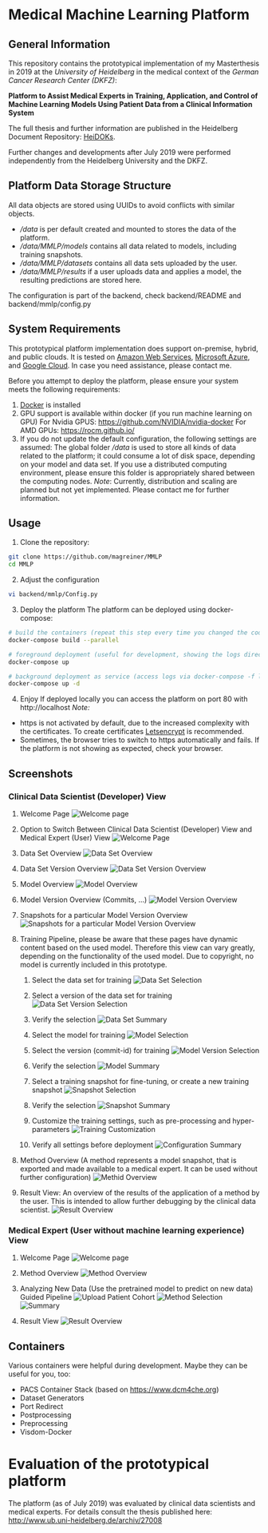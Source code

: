 # Medical Machine Learning Platform

## General Information
This repository contains the prototypical implementation of my Masterthesis in 2019 at the *University of Heidelberg* in the medical context of the *German Cancer Research Center (DKFZ)*: 

**Platform to Assist Medical Experts in Training, Application, and Control of Machine Learning Models Using Patient Data from a Clinical Information System** 

The full thesis and further information are published in the Heidelberg Document Repository: [HeiDOKs](http://www.ub.uni-heidelberg.de/archiv/27008).

Further changes and developments after July 2019 were performed independently from the Heidelberg University and the DKFZ.

## Platform Data Storage Structure
All data objects are stored using UUIDs to avoid conflicts with similar objects.

* */data* is per default created and mounted to stores the data of the platform.
* */data/MMLP/models* contains all data related to models, including training snapshots.
* */data/MMLP/datasets* contains all data sets uploaded by the user.
* */data/MMLP/results* if a user uploads data and applies a model, the resulting predictions are stored here.

The configuration is part of the backend, check backend/README and backend/mmlp/config.py

## System Requirements
This prototypical platform implementation does support on-premise, hybrid, and public clouds. 
It is tested on [Amazon Web Services](https://aws.amazon.com/), [Microsoft Azure](https://azure.microsoft.com/), and [Google Cloud](https://cloud.google.com).
In case you need assistance, please contact me.

Before you attempt to deploy the platform, please ensure your system meets the following requirements:

1. [Docker](https://www.docker.com) is installed
2. GPU support is available within docker (if you run machine learning on GPU)
 For Nvidia GPUS: https://github.com/NVIDIA/nvidia-docker
 For AMD GPUs: https://rocm.github.io/
3. If you do not update the default configuration, the following settings are assumed:
 The global folder */data* is used to store all kinds of data related to the platform; it could consume a lot of disk space, depending on your model and data set.
 If you use a distributed computing environment, please ensure this folder is appropriately shared between the computing nodes.
 *Note*: Currently, distribution and scaling are planned but not yet implemented. Please contact me for further information.

## Usage
1. Clone the repository:
```bash
git clone https://github.com/magreiner/MMLP
cd MMLP
```

2. Adjust the configuration
```bash
vi backend/mmlp/Config.py
```

3. Deploy the platform
The platform can be deployed using docker-compose:
```bash
# build the containers (repeat this step every time you changed the code or the configuration)
docker-compose build --parallel

# foreground deployment (useful for development, showing the logs directly):
docker-compose up

# background deployment as service (access logs via docker-compose -f logs)
docker-compose up -d
```

4. Enjoy
 If deployed locally you can access the platform on port 80 with http://localhost 
 *Note:* 
 * https is not activated by default, due to the increased complexity with the certificates. To create certificates [Letsencrypt](https://letsencrypt.org/) is recommended.
 * Sometimes, the browser tries to switch to https automatically and fails. If the platform is not showing as expected, check your browser.


## Screenshots

### Clinical Data Scientist (Developer) View
1. Welcome Page
![Welcome page](docu/screenshots/MMLP_DS_Startpage.png)

1. Option to Switch Between Clinical Data Scientist (Developer) View and Medical Expert (User) View
![Welcome Page](docu/screenshots/MMLP_DS_SwitchUserView.png)

2. Data Set Overview
![Data Set Overview](docu/screenshots/MMLP_DS_DatasetOverview.png)

3. Data Set Version Overview
![Data Set Version Overview](docu/screenshots/MMLP_DS_DatasetVersionOverview.png)

4. Model Overview
![Model Overview](docu/screenshots/MMLP_DS_ModelOverview.png)

5. Model Version Overview (Commits, ...)
![Model Version Overview](docu/screenshots/MMLP_DS_ModelVersionOverview.png)

6. Snapshots for a particular Model Version Overview
![Snapshots for a particular Model Version Overview](docu/screenshots/MMLP_DS_SnapshotOverviewForSelectedModelVersion.png)

7. Training Pipeline, please be aware that these pages have dynamic content based on the used model. Therefore this view can vary greatly, depending on the functionality of the used model. Due to copyright, no model is currently included in this prototype.
   1. Select the data set for training
    ![Data Set Selection](docu/screenshots/MMLP_DS_Training_DatasetSelection.png)

   2. Select a version of the data set for training
    ![Data Set Version Selection](docu/screenshots/MMLP_DS_Training_DatasetVersionSelection.png)

   3. Verify the selection
    ![Data Set Summary](docu/screenshots/MMLP_DS_Training_DatasetSummary.png)

   4. Select the model for training
    ![Model Selection](docu/screenshots/MMLP_DS_Training_ModelSelection.png)
   
   5. Select the version (commit-id) for training
    ![Model Version Selection](docu/screenshots/MMLP_DS_Training_ModelVersionSelection.png)

   6. Verify the selection 
    ![Model Summary](docu/screenshots/MMLP_DS_Training_ModelSummary.png)

   7. Select a training snapshot for fine-tuning, or create a new training snapshot
    ![Snapshot Selection](docu/screenshots/MMLP_DS_Training_SnapshotSelectionForSelectedModel.png)

   8. Verify the selection 
    ![Snapshot Summary](docu/screenshots/MMLP_DS_Training_SnapshotSummary.png)

   9. Customize the training settings, such as pre-processing and hyper-parameters
    ![Training Customization](docu/screenshots/MMLP_DS_Training_Customization.png)
   
   10. Verify all settings before deployment
    ![Configuration Summary](docu/screenshots/MMLP_DS_Training_Summary.png)

<!-- 1. Snapshot Overview (independent of the used model)
![Snapshot Overview](docu/screenshots/MMLP_DS_SnapshotOverview.png) -->

8. Method Overview (A method represents a model snapshot, that is exported and made available to a medical expert. It can be used without further configuration)
![Methid Overview](docu/screenshots/MMLP_DS_MethodOverview.png)

9.  Result View: An overview of the results of the application of a method by the user. This is intended to allow further debugging by the clinical data scientist.
![Result Overview](docu/screenshots/MMLP_DS_ResultOverview.png)

### Medical Expert (User without machine learning experience) View
1. Welcome Page
![Welcome page](docu/screenshots/MMLP_ME_Startpage.png)

2. Method Overview 
![Method Overview](docu/screenshots/MMLP_ME_MethodOverview.png)

3. Analyzing New Data (Use the pretrained model to predict on new data) Guided Pipeline
![Upload Patient Cohort](docu/screenshots/MMLP_ME_Analyze_UploadPatientCohort.png)
![Method Selection](docu/screenshots/MMLP_ME_Analyze_MethodSelection.png)
![Summary](docu/screenshots/MMLP_ME_Analyze_Summary.png)

4. Result View
![Result Overview](docu/screenshots/MMLP_ME_ResultOverview.png)
    
<!-- 
## Backend
Details described in backend directory

## Frontend
Details described in frontend directory 
-->

## Containers
Various containers were helpful during development. Maybe they can be useful for you, too: 

* PACS Container Stack (based on https://www.dcm4che.org)
* Dataset Generators
* Port Redirect
* Postprocessing
* Preprocessing
* Visdom-Docker

# Evaluation of the prototypical platform
The platform (as of July 2019) was evaluated by clinical data scientists and medical experts. For details consult the thesis published here: http://www.ub.uni-heidelberg.de/archiv/27008